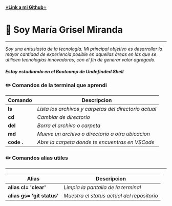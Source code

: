 [**⭐Link a mi Github**⭐](https://github.com/kasumita)
# 🌈 Soy María Grisel Miranda
---
 _Soy una entusiasta de la tecnología. Mi principal objetivo es desarrollar la mayor cantidad de experiencia posible en aquellas áreas en las que se utilicen tecnologías innovadoras, con el fin de generar valor agregado._      
##### Estoy estudiando en el Bootcamp de **Undefinded Shell**
### ✏️ Comandos de la terminal que aprendi
| Comando  | Descripcion                                         |
|----------|-----------------------------------------------------|
|**ls**	   |_Lista los archivos y carpetas del directorio actual_|
|**cd**	   |_Cambiar de directorio_                              |
|**del**   |_Borra el archivo o carpeta_                         |
|**md**    |_Mueve un archivo o directorio a otra ubicacion_     |
|**code .**|_Abre la carpeta donde te encuentras en VSCode_      |

### ✏️ Comandos alias utiles
---
| Alias                        | Descripcion                                   |
|------------------------------|-----------------------------------------------|
|**alias cl= 'clear'**         |_Limpia la pantalla de la terminal_            |
|**alias gs= 'git status'**    |_Muestra el status actual del repositorio_     |